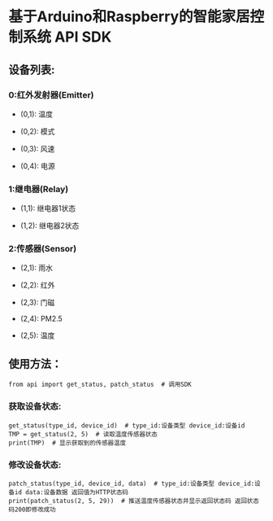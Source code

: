 # 基于Arduino和Raspberry的智能家居控制系统 API SDK

## 设备列表:
### 0:红外发射器(Emitter)
- (0,1): 温度

- (0,2): 模式

- (0,3): 风速

- (0,4): 电源

### 1:继电器(Relay) 
- (1,1): 继电器1状态

- (1,2): 继电器2状态

### 2:传感器(Sensor) 
- (2,1): 雨水

- (2,2): 红外

- (2,3): 门磁

- (2,4): PM2.5

- (2,5): 温度

## 使用方法：

    from api import get_status, patch_status  # 调用SDK

### 获取设备状态:

    get_status(type_id, device_id)  # type_id:设备类型 device_id:设备id
    TMP = get_status(2, 5)  # 读取温度传感器状态
    print(TMP)  # 显示获取到的传感器温度
### 修改设备状态:

    patch_status(type_id, device_id, data)  # type_id:设备类型 device_id:设备id data:设备数据 返回值为HTTP状态码
    print(patch_status(2, 5, 29))  # 推送温度传感器状态并显示返回状态码 返回状态码200即修改成功
    
    
    

